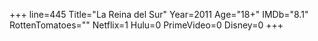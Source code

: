 +++
line=445
Title="La Reina del Sur"
Year=2011
Age="18+"
IMDb="8.1"
RottenTomatoes=""
Netflix=1
Hulu=0
PrimeVideo=0
Disney=0
+++

